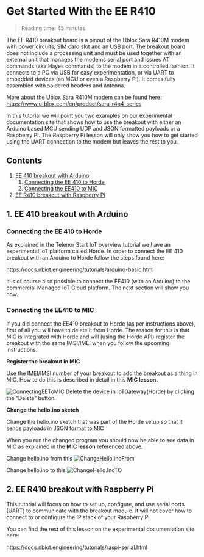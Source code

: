 # Get Started With the EE R410

> Reading time: 45 minutes

The EE R410 breakout board is a pinout of the Ublox Sara R410M modem with power circuits, SIM card slot and an USB port. The breakout board does not include a processing unit and must be used together with an external unit that manages the modems serial port and issues AT commands (aka Hayes commands) to the modem in a controlled fashion. It connects to a PC via USB for easy experimentation, or via UART to embedded devices (an MCU or even a Raspberry Pi). It comes fully assembled with soldered headers and antenna.

More about the Ublox Sara R410M modem can be found here: https://www.u-blox.com/en/product/sara-r4n4-series

In this tutorial we will point you two examples on our experimental documentation site that shows how to use the breakout with either an Arduino based MCU sending UDP and JSON formatted payloads or a Raspberry Pi. The Raspberry Pi lesson will only show you how to get started using the UART connection to the modem but leaves the rest to you.

## Contents

  1. [EE 410 breakout with Arduino](##EE-410-breakout-with-Arduino)
     1. [Connecting the EE 410 to Horde](#Connecting-the-EE-410-to-Horde)
     2. [ Connecting the EE410 to MIC](#Connecting-the-EE410-to-MIC)
  2. [EE R410 breakout with Raspberry Pi](#EE-R410-breakout-with-Raspberry-Pi)
     

## 1. EE 410 breakout with Arduino

### Connecting the EE 410 to Horde

As explained in the Telenor Start IoT overview tutorial we have an experimental IoT platform called Horde. In order to connect the EE 410 breakout with an Arduino to Horde follow the steps found here:

https://docs.nbiot.engineering/tutorials/arduino-basic.html

It is of course also possible to connect the EE410 (with an Arduino) to the commercial Managed IoT Cloud platform. The next section will show you how.

### Connecting the EE410 to MIC
If you did connect the EE410 breakout to Horde (as per instructions above), first of all you will have to delete it from Horde. The reason for this is that MIC is integrated with Horde and will (using the Horde API) register the breakout with the same IMSI/IMEI when you follow the upcoming instructions.

**Register the breakout in MIC**

Use the IMEI/IMSI number of your breakout to add the breakout as a thing in MIC. How to do this is described in detail in this **MIC lesson.**

![ConnectingEEToMIC](https://github.com/TelenorStartIoT/tutorials/blob/master/05-ee-r410/%3D1-ConnectingEEToMIC.jpg)
Delete the device in IoTGateway(Horde) by clicking the “Delete” button.

**Change the hello.ino sketch**

Change the hello.ino sketch that was part of the Horde setup so that it sends payloads in JSON format to MIC

When you run the changed program you should now be able to see data in MIC as explained in the **MIC lesson** referenced above.

Change hello.ino from this
![ChangeHello.inoFrom](https://github.com/TelenorStartIoT/tutorials/blob/master/05-ee-r410/02-ChangeHello.inoFrom.jpg)

Change hello.ino to this
![ChangeHello.InoTO](https://github.com/TelenorStartIoT/tutorials/blob/master/05-ee-r410/03-ChangeHello.inoTo.jpg)


## 2. EE R410 breakout with Raspberry Pi

This tutorial will focus on how to set up, configure, and use serial ports (UART) to communicate with the breakout module. It will not cover how to connect to or configure the IP stack of your Raspberry Pi.

You can find the rest of this lesson on the experimental documentation site here:

https://docs.nbiot.engineering/tutorials/raspi-serial.html


